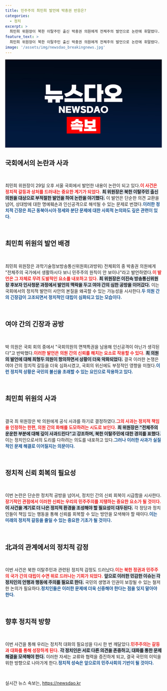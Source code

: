 ```yaml
---
title: 민주주의 최민희 발언에 박충권 반응은?
categories:
  - 정치
excerpt: >
  최민희 위원장이 북한 이탈주민 출신 박충권 의원에게 전체주의 발언으로 논란에 휘말렸다. 이후 최 위원장은 공식 사과하며 북한 이탈주민들에 대한 경의를 표현했다. 이 사건은 민주주의 가치에 대한 열띤 논의를 불러일으켰다.
feature_text: >
  최민희 위원장이 북한 이탈주민 출신 박충권 의원에게 전체주의 발언으로 논란에 휘말렸다. 이후 최 위원장은 공식 사과하며 북한 이탈주민들에 대한 경의를 표현했다. 이 사건은 민주주의 가치에 대한 열띤 논의를 불러일으켰다.
image: '/assets/img/newsdao_breakingnews.jpg'
---
```


<p><img src="/assets/img/newsdao_breakingnews.jpg" alt="flaretime 속보" /></p>

<h2 data-ke-size="size26">국회에서의 논란과 사과</h2>

<p data-ke-size="size16">&nbsp;</p>

<p>최민희 위원장이 29일 오후 서울 국회에서 발언한 내용이 논란이 되고 있다.<b><span style="color: #ee2323;">이 사건은 정치적 갈등과 상처를 드러내는 중요한 계기가 되었다.</span></b> <b><span style="background-color: #21538527;">최 위원장은 북한 이탈주민 출신 의원을 대상으로 부적절한 발언을 하여 논란을 야기했다.</span></b> 이 발언은 단순한 의견 교환을 넘어, 상대방에 대한 명예훼손과 인신공격으로 해석될 수 있는 문제로 번졌다.<b><span style="color: #1a5490;">이러한 정치적 긴장은 최근 동북아시아 정세와 분단 문제에 대한 사회적 논의와도 깊은 관련이 있다.</span></b></p>

<p data-ke-size="size16">&nbsp;</p>

<h2 data-ke-size="size26">최민희 위원의 발언 배경</h2>

<p data-ke-size="size16">&nbsp;</p>

<p>최민희 위원장은 과학기술정보방송통신위원회(과방위) 전체회의 중 박충권 의원에게 "전체주의 국가에서 생활하시다 보니 민주주의 원칙이 안 보이나"라고 발언하였다.<b><span style="color: #ee2323;">이 발언은 그 자체로 무려 도발적인 요소를 내포하고 있다.</span></b> <b><span style="background-color: #21538527;">최 위원장은 이진숙 방송통신위원장 후보자 인사청문 과정에서 발언의 맥락을 두고 여야 간의 심한 공방을 이어갔다.</span></b> 이는 국회에서의 정치적 발언이 사안의 본질을 왜곡할 수 있는 가능성을 시사한다.<b><span style="color: #1a5490;">두 의원 간의 긴장감이 고조되면서 정치적인 대립이 심화되고 있는 모습이다.</span></b></p>

<p data-ke-size="size16">&nbsp;</p>

<h2 data-ke-size="size26">여야 간의 긴장과 공방</h2>

<p data-ke-size="size16">&nbsp;</p>

<p>박 의원은 국회 회의 중에서 "국회의원의 면책특권을 남용해 인신공격이 아닌가 생각된다"고 반박했다.<b><span style="color: #ee2323;">이러한 발언은 의원 간의 신뢰를 해치는 요소로 작용할 수 있다.</span></b> <b><span style="background-color: #21538527;">최 의원의 발언에 대해 최형두 의원이 항의하면서 상황이 더욱 악화되었다.</span></b> 결국 이러한 논쟁은 여야 간의 정치적 갈등을 더욱 심화시켰고, 국회의 위신에도 부정적인 영향을 미쳤다.<b><span style="color: #1a5490;">이런 정치적 상황은 국민의 불신을 초래할 수 있는 요인으로 작용하고 있다.</span></b></p>

<p data-ke-size="size16">&nbsp;</p>

<h2 data-ke-size="size26">최민희 위원의 사과</h2>

<p data-ke-size="size16">&nbsp;</p>

<p>결국 최 위원장은 박 의원에게 공식 사과를 하기로 결정하였다.<b><span style="color: #ee2323;">그의 사과는 정치적 책임을 인정하는 한편, 의원 간의 화해를 도모하려는 시도로 보인다.</span></b> <b><span style="background-color: #21538527;">최 위원장은 "전체주의 운운한 부분에 대해 깊이 사과드린다"고 강조하며, 북한 이탈주민에 대한 경의를 표했다.</span></b> 이는 정치인으로서의 도리를 다하려는 의도를 내포하고 있다.<b><span style="color: #1a5490;">그러나 이러한 사과가 실질적인 문제 해결로 이어질지는 의문이다.</span></b></p>

<p data-ke-size="size16">&nbsp;</p>

<h2 data-ke-size="size26">정치적 신뢰 회복의 필요성</h2>

<p data-ke-size="size16">&nbsp;</p>

<p>이번 논란은 단순한 정치적 공방을 넘어서, 정치인 간의 신뢰 회복이 시급함을 시사한다.<b><span style="color: #ee2323;">장기적인 관점에서 이러한 신뢰는 우리의 민주주의를 지탱하는 중요한 요소가 될 것이다.</span></b> <b><span style="background-color: #21538527;">이 사건을 계기로 더 나은 정치적 환경을 조성해야 할 필요성이 대두된다.</span></b> 각 정당과 정치인들이 책임 있는 행동을 통해 신뢰를 회복할 수 있는 방안을 모색해야 할 때이다.<b><span style="color: #1a5490;">이는 미래의 정치적 갈등을 줄일 수 있는 중요한 기초가 될 것이다.</span></b></p>

<p data-ke-size="size16">&nbsp;</p>

<h2 data-ke-size="size26">北과의 관계에서의 정치적 감정</h2>

<p data-ke-size="size16">&nbsp;</p>

<p>이번 사건은 북한 이탈주민과 관련된 정치적 감정도 드러났다.<b><span style="color: #ee2323;">이는 북한 정권과 민주주의 국가 간의 대립이 수면 위로 드러나는 기회가 되었다.</span></b> <b><span style="background-color: #21538527;">앞으로 이러한 민감한 이슈는 각 정치인의 언행과 행동에 주의를 필요로 한다.</span></b> 국민의 생명과 인권이 보장될 수 있는 철저한 논의가 필요하다.<b><span style="color: #1a5490;">정치인들은 이러한 문제에 더욱 신중해야 한다는 점을 잊지 말아야 한다.</span></b></p>

<p data-ke-size="size16">&nbsp;</p>

<h2 data-ke-size="size26">향후 정치적 방향</h2>

<p data-ke-size="size16">&nbsp;</p>

<p>이번 사건을 통해 우리는 정치적 대화의 필요성을 다시 한 번 깨달았다.<b><span style="color: #ee2323;">민주주의는 갈등과 대화를 통해 성장하게 된다.</span></b> <b><span style="background-color: #21538527;">각 정치인은 서로 다른 의견을 존중하고, 대화를 통한 문제 해결을 모색해야 한다.</span></b> 이러한 자세는 교류와 협력을 증진하게 되고, 결국 국민의 이익을 위한 방향으로 나아가게 한다.<b><span style="color: #1a5490;">정치적 성숙은 앞으로의 민주사회의 기반이 될 것이다.</span></b></p>

<p data-ke-size="size16">&nbsp;</p>
실시간 뉴스 속보는, <a href="https://newsdao.kr" rel="dofollow">https://newsdao.kr</a>


